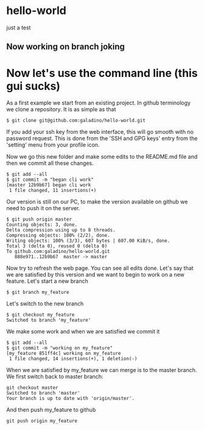 # hello-world
just a test

## Now working on branch joking

# Now let's use the command line (this gui sucks)
As a first example we start from an existing project. In github terminology we clone a repository.
It is as simple as that
```
$ git clone git@github.com:galadino/hello-world.git
```
If you add your ssh key from the web interface, this will go smooth with no password request.
This is done from the 'SSH and GPG keys' entry from the 'setting' menu from your profile icon.

Now we go this new folder and make some edits to the README.md file and then we commit all these changes.
```
$ git add --all
$ git commit -m "began cli work"
[master 12b9b67] began cli work
 1 file changed, 11 insertions(+)
```
Our version is still on our PC, to make the version available on github we need to push it on the server.
```
$ git push origin master
Counting objects: 3, done.
Delta compression using up to 8 threads.
Compressing objects: 100% (2/2), done.
Writing objects: 100% (3/3), 607 bytes | 607.00 KiB/s, done.
Total 3 (delta 0), reused 0 (delta 0)
To github.com:galadino/hello-world.git
   888e971..12b9b67  master -> master
```
Now try to refresh the web page. You can see all edits done. Let's say that we are satisfied by this version and we want to begin to work on a new feature.
Let's start a new branch
```
$ git branch my_feature
```
Let's switch to the new branch
```
$ git checkout my_feature
Switched to branch 'my_feature'
```
We make some work and when we are satisfied we commit it
```
$ git add --all
$ git commit -m "working on my_feature"
[my_feature 851ff4c] working on my_feature
 1 file changed, 14 insertions(+), 1 deletion(-)
```
When we are satisfied by my_feature we can merge is to the master branch. We first switch back to master branch:
```
git checkout master
Switched to branch 'master'
Your branch is up to date with 'origin/master'.
```
And then push my_feature to github
```
git push origin my_feature
```
